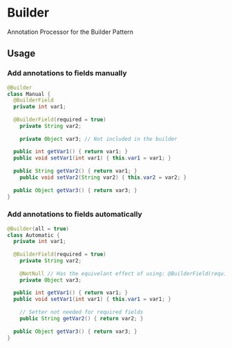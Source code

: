 # Builder
Annotation Processor for the Builder Pattern

## Usage

### Add annotations to fields manually
```java
@Builder
class Manual {
  @BuilderField
  private int var1;
  
  @BuilderField(required = true)
	private String var2;
	
	private Object var3; // Not included in the builder
  
  public int getVar1() { return var1; }
  public void setVar1(int var1) { this.var1 = var1; }
  
  public String getVar2() { return var1; }
	public void setVar2(String var2) { this.var2 = var2; }
	
  public Object getVar3() { return var3; }
}
```

### Add annotations to fields automatically
```java
@Builder(all = true)
class Automatic {
  private int var1;
  
  @BuilderField(required = true)
	private String var2;
	
	@NotNull // Has the equivelant effect of using: @BuilderField(required = true)
	private Object var3;
  
  public int getVar1() { return var1; }
  public void setVar1(int var1) { this.var1 = var1; }
	
	// Setter not needed for required fields
	public String getVar2() { return var2; }
	
  public Object getVar3() { return var3; }
}
```
